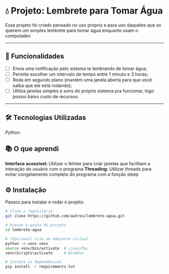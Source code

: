 # 💧 Projeto: Lembrete para Tomar Água

Esse projeto foi criado pensado no uso próprio e para uso daqueles que só querem um simples lembrete para tomar água enquanto usam o computador.

---

## 🚀 Funcionalidades
- [ ] Envia uma notificação pelo sistema te lembrando de tomar água;
- [ ] Permite escolher um intervalo de tempo entre 1 minuto e 3 horas;
- [ ] Roda em segundo plano (mantém uma janela aberta para que você saiba que ele está rodando);
- [ ] Utiliza janelas simples e sons do próprio sistema pra funcionar, logo possui baixo custo de recursos.

---
## 🛠 Tecnologias Utilizadas
Python

## 📚 O que aprendi
**Interface acessível:** Utilizar o tkInter para criar janelas que facilitam a interação do usuário com o programa
**Threading:** Utilizar threads para evitar congelamento completo do programa com a função sleep

## ⚙️ Instalação

Passos para instalar e rodar o projeto:

```bash
# Clone o repositório
git clone https://github.com/awtrox/lembrete-agua.git

# Acesse a pasta do projeto
cd lembrete-agua

# (Opcional) Crie um ambiente virtual
python -m venv venv
source venv/bin/activate  # Linux/Mac
venv\Scripts\activate     # Windows

# Instale as dependências
pip install -r requirements.txt